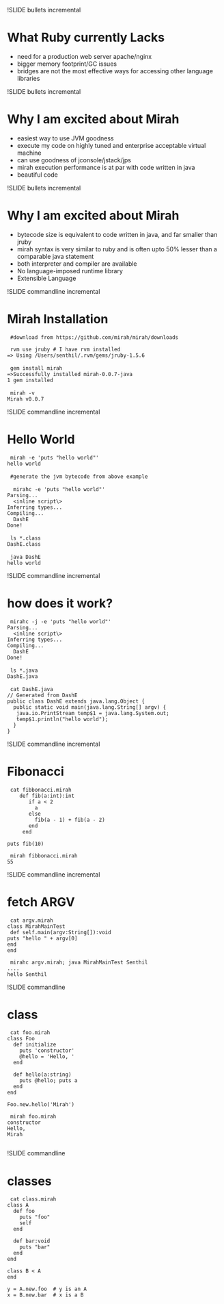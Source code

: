 !SLIDE bullets incremental
# What Ruby currently Lacks #
* need for a production web server apache/nginx
* bigger memory footprint/GC issues
* bridges are not the most effective ways for accessing other language libraries

!SLIDE bullets incremental
# Why I am excited about Mirah #

* easiest way to use JVM goodness 
* execute my code on highly tuned and enterprise acceptable virtual machine
* can use goodness of jconsole/jstack/jps
* mirah execution performance is at par with code written in java
* beautiful code

!SLIDE bullets incremental
# Why I am excited about Mirah #

* bytecode size is equivalent to code written in java, and far smaller than jruby
* mirah syntax is very similar to ruby and is often upto 50% lesser than a comparable java statement
* both interpreter and compiler are available
* No language-imposed runtime library
* Extensible Language

!SLIDE  commandline incremental

# Mirah Installation #

<pre><code> #download from https://github.com/mirah/mirah/downloads </code></pre>

<pre><code> rvm use jruby # I have rvm installed
=> Using /Users/senthil/.rvm/gems/jruby-1.5.6
</code>
<code> gem install mirah
=>Successfully installed mirah-0.0.7-java
1 gem installed
</code>
<code> mirah -v
Mirah v0.0.7
</code></pre>

!SLIDE  commandline incremental 

# Hello World #
<pre><code> mirah -e 'puts "hello world"'
hello world
</code>
<code> #generate the jvm bytecode from above example
</code>
<code>  mirahc -e 'puts "hello world"'
Parsing...
  &lt;inline script\&gt;
Inferring types...
Compiling...
  DashE
Done!
</code>
<code> ls *.class
DashE.class
</code>
<code> java DashE
hello world
</code></pre>	


!SLIDE  commandline incremental 
# how does it work? #
<pre><code> mirahc -j -e 'puts "hello world"'
Parsing...
  &lt;inline script\&gt;
Inferring types...
Compiling...
  DashE
Done!
</code>
<code> ls *.java
DashE.java	
</code>	
<code> cat DashE.java 
// Generated from DashE
public class DashE extends java.lang.Object {
  public static void main(java.lang.String[] argv) {
   java.io.PrintStream temp$1 = java.lang.System.out;
   temp$1.println("hello world");
  }
}	
</code></pre>

!SLIDE  commandline incremental
# Fibonacci #
<pre><code> cat fibbonacci.mirah
	def fib(a:int):int
	   if a &lt; 2
	     a
	   else
	     fib(a - 1) + fib(a - 2)
	   end
	 end
	
puts fib(10)	
</code></pre>
<pre><code> mirah fibbonacci.mirah
55</code></pre>

!SLIDE  commandline incremental 
# fetch ARGV #
<pre><code> cat argv.mirah
class MirahMainTest 
 def self.main(argv:String[]):void 
puts "hello " + argv[0] 
end 
end
</code></pre>
<pre><code> mirahc argv.mirah; java MirahMainTest Senthil
....
hello Senthil</code></pre>

!SLIDE  commandline
# class #
<pre><code> cat foo.mirah
class Foo
  def initialize
    puts 'constructor'
    @hello = 'Hello, '
  end

  def hello(a:string)
    puts @hello; puts a
  end
end

Foo.new.hello('Mirah')
</code></pre>
<pre><code> mirah foo.mirah
constructor
Hello, 
Mirah
	</code></pre>



!SLIDE  commandline
# classes #
<pre><code> cat class.mirah
class A
  def foo
    puts "foo"
    self
  end

  def bar:void
    puts "bar"
  end
end

class B &lt; A
end

y = A.new.foo  # y is an A
x = B.new.bar  # x is a B
</code></pre>